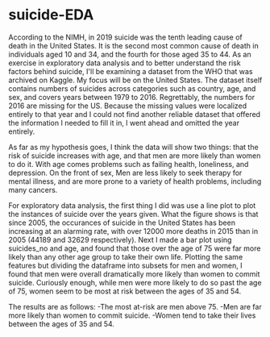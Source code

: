 # suicide-EDA
According to the NIMH, in 2019 suicide was the tenth leading cause of death in the United States. It is the second most common cause of death in individuals aged 10 and 34, and the fourth for those aged 35 to 44. As an exercise in exploratory data analysis and to better understand the risk factors behind suicide, I'll be examining a dataset from the WHO that was archived on Kaggle. My focus will be on the United States. The dataset itself contains numbers of suicides across categories such as country, age, and sex, and covers years between 1979 to 2016. Regrettably, the numbers for 2016 are missing for the US. Because the missing values were localized entirely to that year and I could not find another
reliable dataset that offered the information I needed to fill it in, I went ahead and omitted the year entirely. 

As far as my hypothesis goes, I think the data will show two things: that the risk of suicide increases with age, and that men are more likely than women to do it. With age comes problems such as failing health, loneliness, and depression. On the front of sex, Men are less likely to seek therapy for mental illness, and are more prone to a variety of health problems, including many cancers.

For exploratory data analysis, the first thing I did was use a line plot to plot the instances of suicide over the years given. What the figure shows is that since 2005, the occurances of suicide in the United States has been increasing at an alarming rate, with over 12000 more deaths in 2015 than in 2005 (44189 and 32629 respectively). 
Next I made a bar plot using suicides_no and age, and found that those over the age of 75 were far more likely than any other age group to take their own life. Plotting the same features but dividing the dataframe into subsets for men and women, I found that men were overall dramatically more likely than women to commit suicide. Curiously enough, while men were more likely to do so past the age of 75, women seem to be most at risk between the ages of 35 and 54.

The results are as follows: 
-The most at-risk are men above 75.
-Men are far more likely than women to commit suicide.
-Women tend to take their lives between the ages of 35 and 54.
